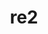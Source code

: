 ---
title: "re2"
layout: cache
categories: [package, develop]
meta: {"versions": ["2021-06-01", "2023-09-01"], "compilers": ["apple-clang@=15.0.0", "gcc@=11.3.0"], "oss": ["ubuntu22.04", "ventura"], "platforms": ["darwin", "linux"], "targets": ["aarch64", "x86_64_v3"], "stacks": ["ml-darwin-aarch64-mps", "ml-linux-x86_64-cpu", "ml-linux-x86_64-cuda", "ml-linux-x86_64-rocm", "root"], "num_specs": 7, "num_specs_by_stack": {"root": 7, "ml-darwin-aarch64-mps": 1, "ml-linux-x86_64-cpu": 6, "ml-linux-x86_64-rocm": 6, "ml-linux-x86_64-cuda": 6}}
spec_details: [{"hash": "mrg57xdu3g5qr4yeq5uhemxpty7al7au", "compiler": "apple-clang@=15.0.0", "versions": ["2023-09-01"], "os": "ventura", "platform": "darwin", "target": "aarch64", "variants": ["build_system=cmake", "build_type=Release", "generator=make", "~ipo", "+pic", "+shared"], "stacks": ["root", "ml-darwin-aarch64-mps"], "size": "-", "tarball": "https://binaries.spack.io/develop/build_cache/darwin-ventura-aarch64/apple-clang-15.0.0/re2-2023-09-01/darwin-ventura-aarch64-apple-clang-15.0.0-re2-2023-09-01-mrg57xdu3g5qr4yeq5uhemxpty7al7au.spack"}, {"hash": "qb7wppepx5uohzam3tdinhun56jsrtme", "compiler": "gcc@=11.3.0", "versions": ["2021-06-01"], "os": "ubuntu22.04", "platform": "linux", "target": "x86_64_v3", "variants": ["build_system=cmake", "build_type=Release", "generator=make", "~ipo", "+pic", "+shared"], "stacks": ["root", "ml-linux-x86_64-cpu", "ml-linux-x86_64-rocm", "ml-linux-x86_64-cuda"], "size": "-", "tarball": "https://binaries.spack.io/develop/build_cache/linux-ubuntu22.04-x86_64_v3/gcc-11.3.0/re2-2021-06-01/linux-ubuntu22.04-x86_64_v3-gcc-11.3.0-re2-2021-06-01-qb7wppepx5uohzam3tdinhun56jsrtme.spack"}, {"hash": "ez4olfey64f3wzamk2og37xyuyzncuac", "compiler": "gcc@=11.3.0", "versions": ["2021-06-01"], "os": "ubuntu22.04", "platform": "linux", "target": "x86_64_v3", "variants": ["build_system=cmake", "build_type=Release", "generator=make", "~ipo", "+pic", "+shared"], "stacks": ["root", "ml-linux-x86_64-cpu", "ml-linux-x86_64-rocm", "ml-linux-x86_64-cuda"], "size": "-", "tarball": "https://binaries.spack.io/develop/build_cache/linux-ubuntu22.04-x86_64_v3/gcc-11.3.0/re2-2021-06-01/linux-ubuntu22.04-x86_64_v3-gcc-11.3.0-re2-2021-06-01-ez4olfey64f3wzamk2og37xyuyzncuac.spack"}, {"hash": "yrjszjb6rvqax7f7dh6gywqej2kndd3l", "compiler": "gcc@=11.3.0", "versions": ["2021-06-01"], "os": "ubuntu22.04", "platform": "linux", "target": "x86_64_v3", "variants": ["build_system=cmake", "build_type=Release", "generator=make", "~ipo", "+pic", "+shared"], "stacks": ["root", "ml-linux-x86_64-cpu", "ml-linux-x86_64-rocm", "ml-linux-x86_64-cuda"], "size": "-", "tarball": "https://binaries.spack.io/develop/build_cache/linux-ubuntu22.04-x86_64_v3/gcc-11.3.0/re2-2021-06-01/linux-ubuntu22.04-x86_64_v3-gcc-11.3.0-re2-2021-06-01-yrjszjb6rvqax7f7dh6gywqej2kndd3l.spack"}, {"hash": "4veryl5es4pwmzxnzn7nmjnqtiejhi3a", "compiler": "gcc@=11.3.0", "versions": ["2023-09-01"], "os": "ubuntu22.04", "platform": "linux", "target": "x86_64_v3", "variants": ["build_system=cmake", "build_type=Release", "generator=make", "~ipo", "+pic", "+shared"], "stacks": ["root", "ml-linux-x86_64-cpu", "ml-linux-x86_64-rocm", "ml-linux-x86_64-cuda"], "size": "-", "tarball": "https://binaries.spack.io/develop/build_cache/linux-ubuntu22.04-x86_64_v3/gcc-11.3.0/re2-2023-09-01/linux-ubuntu22.04-x86_64_v3-gcc-11.3.0-re2-2023-09-01-4veryl5es4pwmzxnzn7nmjnqtiejhi3a.spack"}, {"hash": "fhdbg7k5uzdi3ciobhobksbzf7jgjbbn", "compiler": "gcc@=11.3.0", "versions": ["2021-06-01"], "os": "ubuntu22.04", "platform": "linux", "target": "x86_64_v3", "variants": ["build_system=cmake", "build_type=Release", "generator=make", "~ipo", "+pic", "+shared"], "stacks": ["root", "ml-linux-x86_64-cpu", "ml-linux-x86_64-rocm", "ml-linux-x86_64-cuda"], "size": "-", "tarball": "https://binaries.spack.io/develop/build_cache/linux-ubuntu22.04-x86_64_v3/gcc-11.3.0/re2-2021-06-01/linux-ubuntu22.04-x86_64_v3-gcc-11.3.0-re2-2021-06-01-fhdbg7k5uzdi3ciobhobksbzf7jgjbbn.spack"}, {"hash": "njyixipmsjdk3ozreqxn43tw72ufgo4d", "compiler": "gcc@=11.3.0", "versions": ["2021-06-01"], "os": "ubuntu22.04", "platform": "linux", "target": "x86_64_v3", "variants": ["build_system=cmake", "build_type=Release", "generator=make", "~ipo", "+pic", "+shared"], "stacks": ["root", "ml-linux-x86_64-cpu", "ml-linux-x86_64-rocm", "ml-linux-x86_64-cuda"], "size": "-", "tarball": "https://binaries.spack.io/develop/build_cache/linux-ubuntu22.04-x86_64_v3/gcc-11.3.0/re2-2021-06-01/linux-ubuntu22.04-x86_64_v3-gcc-11.3.0-re2-2021-06-01-njyixipmsjdk3ozreqxn43tw72ufgo4d.spack"}]
---
